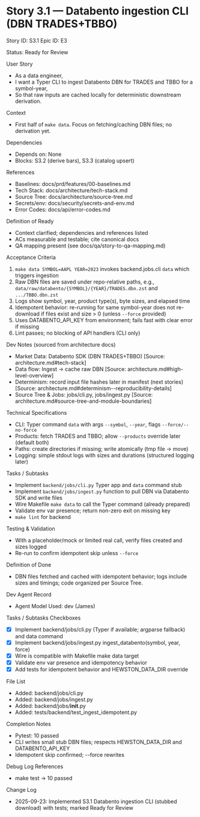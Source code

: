 # Story 3.1 — Databento ingestion CLI (DBN TRADES+TBBO)
Story ID: S3.1
Epic ID: E3



Status: Ready for Review

User Story
- As a data engineer,
- I want a Typer CLI to ingest Databento DBN for TRADES and TBBO for a symbol-year,
- So that raw inputs are cached locally for deterministic downstream derivation.

Context
- First half of `make data`. Focus on fetching/caching DBN files; no derivation yet.


Dependencies
- Depends on: None
- Blocks: S3.2 (derive bars), S3.3 (catalog upsert)

References
- Baselines: docs/prd/features/00-baselines.md
- Tech Stack: docs/architecture/tech-stack.md
- Source Tree: docs/architecture/source-tree.md
- Secrets/env: docs/security/secrets-and-env.md
- Error Codes: docs/api/error-codes.md

Definition of Ready
- Context clarified; dependencies and references listed
- ACs measurable and testable; cite canonical docs
- QA mapping present (see docs/qa/story-to-qa-mapping.md)

Acceptance Criteria
1) `make data SYMBOL=AAPL YEAR=2023` invokes backend.jobs.cli `data` which triggers ingestion
2) Raw DBN files are saved under repo-relative paths, e.g., `data/raw/databento/{SYMBOL}/{YEAR}/TRADES.dbn.zst` and `.../TBBO.dbn.zst`
3) Logs show symbol, year, product type(s), byte sizes, and elapsed time
4) Idempotent behavior: re-running for same symbol-year does not re-download if files exist and size > 0 (unless `--force` provided)
5) Uses DATABENTO_API_KEY from environment; fails fast with clear error if missing
6) Lint passes; no blocking of API handlers (CLI only)

Dev Notes (sourced from architecture docs)
- Market Data: Databento SDK (DBN TRADES+TBBO) [Source: architecture.md#tech-stack]
- Data flow: Ingest → cache raw DBN [Source: architecture.md#high-level-overview]
- Determinism: record input file hashes later in manifest (next stories) [Source: architecture.md#determinism--reproducibility-details]
- Source Tree & Jobs: jobs/cli.py, jobs/ingest.py [Source: architecture.md#source-tree-and-module-boundaries]

Technical Specifications
- CLI: Typer command `data` with args `--symbol`, `--year`, flags `--force/--no-force`
- Products: fetch TRADES and TBBO; allow `--products` override later (default both)
- Paths: create directories if missing; write atomically (tmp file -> move)
- Logging: simple stdout logs with sizes and durations (structured logging later)

Tasks / Subtasks
- Implement `backend/jobs/cli.py` Typer app and `data` command stub
- Implement `backend/jobs/ingest.py` function to pull DBN via Databento SDK and write files
- Wire Makefile `make data` to call the Typer command (already prepared)
- Validate env var presence; return non-zero exit on missing key
- `make lint` for backend

Testing & Validation
- With a placeholder/mock or limited real call, verify files created and sizes logged
- Re-run to confirm idempotent skip unless `--force`

Definition of Done
- DBN files fetched and cached with idempotent behavior; logs include sizes and timings; code organized per Source Tree.



Dev Agent Record
- Agent Model Used: dev (James)

Tasks / Subtasks Checkboxes
- [x] Implement backend/jobs/cli.py (Typer if available; argparse fallback) and data command
- [x] Implement backend/jobs/ingest.py ingest_databento(symbol, year, force)
- [x] Wire is compatible with Makefile make data target
- [x] Validate env var presence and idempotency behavior
- [x] Add tests for idempotent behavior and HEWSTON_DATA_DIR override

File List
- Added: backend/jobs/cli.py
- Added: backend/jobs/ingest.py
- Added: backend/jobs/__init__.py
- Added: tests/backend/test_ingest_idempotent.py

Completion Notes
- Pytest: 10 passed
- CLI writes small stub DBN files; respects HEWSTON_DATA_DIR and DATABENTO_API_KEY
- Idempotent skip confirmed; --force rewrites

Debug Log References
- make test → 10 passed

Change Log
- 2025-09-23: Implemented S3.1 Databento ingestion CLI (stubbed download) with tests; marked Ready for Review
